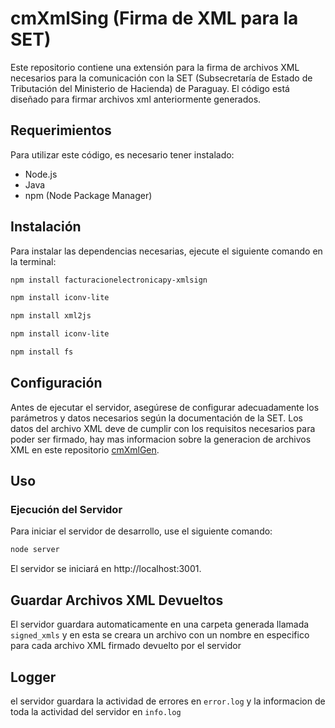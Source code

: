 # cmXmlSing (Firma de XML para la SET)

Este repositorio contiene una extensión para la firma de archivos XML necesarios para la comunicación con la SET (Subsecretaría de Estado de Tributación del Ministerio de Hacienda) de Paraguay. El código está diseñado para firmar archivos xml anteriormente generados.

## Requerimientos

Para utilizar este código, es necesario tener instalado:

- Node.js
- Java
- npm (Node Package Manager)

## Instalación

Para instalar las dependencias necesarias, ejecute el siguiente comando en la terminal:

```bash
npm install facturacionelectronicapy-xmlsign
```
```bash
npm install iconv-lite
```
```bash
npm install xml2js
```
```bash
npm install iconv-lite
```
```bash
npm install fs
```
## Configuración

Antes de ejecutar el servidor, asegúrese de configurar adecuadamente los parámetros y datos necesarios según la documentación de la SET. Los datos del archivo XML deve de cumplir con los requisitos necesarios para poder ser firmado, hay mas informacion sobre la generacion de archivos XML en este repositorio [cmXmlGen](https://github.com/PxSxtrxw/cmXmlGen).

## Uso

### Ejecución del Servidor

Para iniciar el servidor de desarrollo, use el siguiente comando:

```bash
node server
```
El servidor se iniciará en http://localhost:3001.

## Guardar Archivos XML Devueltos 

El servidor guardara automaticamente en una carpeta generada llamada `signed_xmls` y en esta se creara un archivo con un nombre en especifico para cada archivo XML firmado devuelto por el servidor

## Logger

el servidor guardara la actividad de errores en `error.log` y la informacion de toda la actividad del servidor en `info.log`



